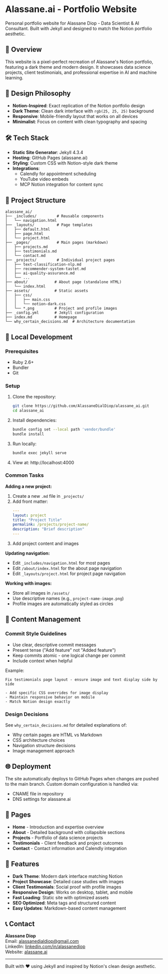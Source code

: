 # Alassane.ai - Portfolio Website

Personal portfolio website for Alassane Diop - Data Scientist & AI Consultant. Built with Jekyll and designed to match the Notion portfolio aesthetic.

## 🌟 Overview

This website is a pixel-perfect recreation of Alassane's Notion portfolio, featuring a dark theme and modern design. It showcases data science projects, client testimonials, and professional expertise in AI and machine learning.

## 🎨 Design Philosophy

- **Notion-Inspired**: Exact replication of the Notion portfolio design
- **Dark Theme**: Clean dark interface with `rgb(25, 25, 25)` background
- **Responsive**: Mobile-friendly layout that works on all devices
- **Minimalist**: Focus on content with clean typography and spacing

## 🛠 Tech Stack

- **Static Site Generator**: Jekyll 4.3.4
- **Hosting**: GitHub Pages (alassane.ai)
- **Styling**: Custom CSS with Notion-style dark theme
- **Integrations**: 
  - Calendly for appointment scheduling
  - YouTube video embeds
  - MCP Notion integration for content sync

## 📁 Project Structure

```
alassane_ai/
├── _includes/         # Reusable components
│   └── navigation.html
├── _layouts/          # Page templates
│   ├── default.html
│   ├── page.html
│   └── project.html
├── _pages/            # Main pages (markdown)
│   ├── projects.md
│   ├── testimonials.md
│   └── contact.md
├── _projects/         # Individual project pages
│   ├── text-classification-nlp.md
│   ├── recommender-system-tastet.md
│   ├── ai-quality-assurance.md
│   └── ...
├── about/            # About page (standalone HTML)
│   └── index.html
├── assets/           # Static assets
│   ├── css/
│   │   ├── main.css
│   │   └── notion-dark.css
│   └── *.png         # Project and profile images
├── _config.yml       # Jekyll configuration
├── index.md          # Homepage
└── why_certain_decisions.md  # Architecture documentation
```

## 🚀 Local Development

### Prerequisites
- Ruby 2.6+ 
- Bundler
- Git

### Setup

1. Clone the repository:
   ```bash
   git clone https://github.com/AlassaneDialDiop/alassane_ai.git
   cd alassane_ai
   ```

2. Install dependencies:
   ```bash
   bundle config set --local path 'vendor/bundle'
   bundle install
   ```

3. Run locally:
   ```bash
   bundle exec jekyll serve
   ```

4. View at: http://localhost:4000

### Common Tasks

**Adding a new project:**
1. Create a new `.md` file in `_projects/`
2. Add front matter:
   ```yaml
   ---
   layout: project
   title: "Project Title"
   permalink: /projects/project-name/
   description: "Brief description"
   ---
   ```
3. Add project content and images

**Updating navigation:**
- Edit `_includes/navigation.html` for most pages
- Edit `/about/index.html` for the about page navigation
- Edit `_layouts/project.html` for project page navigation

**Working with images:**
- Store all images in `/assets/`
- Use descriptive names (e.g., `project-name-image.png`)
- Profile images are automatically styled as circles

## 📝 Content Management

### Commit Style Guidelines
- Use clear, descriptive commit messages
- Present tense ("Add feature" not "Added feature")
- Keep commits atomic - one logical change per commit
- Include context when helpful

Example:
```
Fix testimonials page layout - ensure image and text display side by side

- Add specific CSS overrides for image display
- Maintain responsive behavior on mobile
- Match Notion design exactly
```

### Design Decisions
See `why_certain_decisions.md` for detailed explanations of:
- Why certain pages are HTML vs Markdown
- CSS architecture choices
- Navigation structure decisions
- Image management approach

## 🌐 Deployment

The site automatically deploys to GitHub Pages when changes are pushed to the main branch. Custom domain configuration is handled via:
- CNAME file in repository
- DNS settings for alassane.ai

## 📄 Pages

- **Home** - Introduction and expertise overview
- **About** - Detailed background with collapsible sections
- **Projects** - Portfolio of data science projects
- **Testimonials** - Client feedback and project outcomes
- **Contact** - Contact information and Calendly integration

## 🎯 Features

- **Dark Theme**: Modern dark interface matching Notion
- **Project Showcase**: Detailed case studies with images
- **Client Testimonials**: Social proof with profile images
- **Responsive Design**: Works on desktop, tablet, and mobile
- **Fast Loading**: Static site with optimized assets
- **SEO Optimized**: Meta tags and structured content
- **Easy Updates**: Markdown-based content management

## 📞 Contact

**Alassane Diop**  
Email: alassanedialdiop@gmail.com  
LinkedIn: [linkedin.com/in/alassanediop](https://linkedin.com/in/alassanediop)  
Website: [alassane.ai](https://alassane.ai)

---

Built with ❤️ using Jekyll and inspired by Notion's clean design aesthetic.